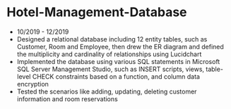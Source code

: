 # Hotel-Management-Database
- 10/2019 - 12/2019
-	Designed a relational database including 12 entity tables, such as Customer, Room and Employee, then drew the ER diagram and defined the multiplicity and cardinality of relationships using Lucidchart
-	Implemented the database using various SQL statements in Microsoft SQL Server Management Studio, such as INSERT scripts, views, table-level CHECK constraints based on a function, and column data encryption
-	Tested the scenarios like adding, updating, deleting customer information and room reservations
